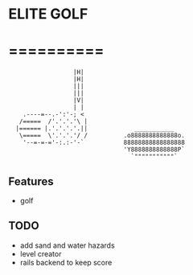 #       ELITE GOLF
#       ==========

                      |H|
                      |H|
                      |||
                      |||
                      |V|
                      | |
        .----=--.-':'-; <
       /=====  /'.'.'.'\ |
      |====== |.'.'.'.'.||             ___________
       \=====  \'.'.'.'/ /          .o8888888888888o.
        '--=-=-='-:.:-'-`           88888888888888888
                                    'Y8888888888888P`
                                      `"""""""""""`

## Features
* golf

## TODO
* add sand and water hazards
* level creator
* rails backend to keep score

